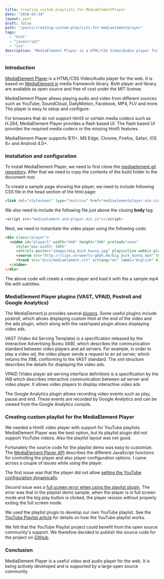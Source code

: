 ```yaml
---
title: Creating custom playlists for MediaElementPlayer
date: "2018-03-24"
layout: post
draft: false
path: "/posts/creating-custom-playlists-for-mediaelementplayer"
tags:
  - "html"
  - "javascript"
  - "css"
description: "MediaElement Player is a HTML/CSS Video/Audio player for the web. It is based on MediaElement.js media framework library. Both player and library are available as open source and free of cost under the MIT license."
---
```


### Introduction
[MediaElement Player](https://github.com/mediaelement/mediaelement) is a HTML/CSS Video/Audio player for the web. It is based on [MediaElement.js](http://www.mediaelementjs.com/) media framework library. Both player and library are available as open source and free of cost under the MIT license.

MediaElement Player allows playing audio and video from different sources such as YouTube, SoundCloud, DailyMotion, Facebook, MP4, FLV and more. The player is easy to setup and configure.

For browsers that do not support html5 or certain media codecs such as H.264, MediaElement Player provides a flash based UI. The flash based UI provides the required media codecs or the missing html5 features.

MediaElement Player supports IE11+, MS Edge, Chrome, Firefox, Safari, iOS 8+ and Android 4.0+.

### Installation and configuration
To install MediaElement Player, we need to first clone the [mediaelement git repository](https://github.com/mediaelement/mediaelement). After that we need to copy the contents of the build folder to the document root.

To create a sample page showing the player, we need to include following CSS file in the head section of the html page:

```html
<link rel="stylesheet" type="text/css" href="mediaelementplayer.min.css">
```

We also need to include the following file just above the closing **body** tag:

```js
<script src="mediaelement-and-player.min.js"></script>
```

Next, we need to instantiate the video player using the following code:

```html
<div class="player">
  <video id="player1" width="640" height="360" preload="none"
     style="max-width: 100%"
     controls poster="images/big_buck_bunny.jpg" playsinline webkit-playsinline>
     <source src="http://clips.vorwaerts-gmbh.de/big_buck_bunny.mp4" type="video/mp4">
     <track src="dist/mediaelement.vtt" srclang="en" label="English" kind="subtitles" type="text/vtt">
  </video>
</div>
```

The above code will create a video player and load it with the a sample mp4 file with subtitles.

### MediaElement Player plugins (VAST, VPAID, Postroll and Google Analytics)

The MediaElement.js provides several [plugins](https://github.com/mediaelement/mediaelement-plugins). Some useful plugins include postroll, which allows displaying custom html at the end of the video and the ads plugin, which along with the vast/vpaid plugin allows displaying video ads.

VAST (Video Ad Serving Template) is a specification released by the Interactive Advertising Bureu (IAB), which describes the communication standard between video players and ad servers. For example, in order to play a video ad, the video player sends a request to an ad server, which returns the XML conforming to the VAST standard. The xml structure describes the details for displaying the video ads.

VPAID (Video player ad-serving interface definition) is a specification by the IAB which describes interactive communication between ad server and video player. It allows video players to display interactive video ads

The Google Analytics plugin allows recording video events such as play, pause and end. These events are recorded by Google Analytics and can be viewed from the Google Analytics console.

### Creating custom playlist for the MediaElement Player
We needed a html5 video player with support for YouTube playlists. MediaElement Player was the best option, but its playlist plugin did not support YouTube videos. Also the playlist layout was not good.

Fortunately the source code for the playlist demo was easy to customize. The [MediaElement Player API](https://github.com/mediaelement/mediaelement/blob/master/docs/api.md) describes the different JavaScript functions for controlling the player and also player configuration options. I came across a couple of issues while using the player.

The first issue was that the player did not allow [setting the YouTube configuration dynamically](https://github.com/mediaelement/mediaelement-plugins/issues/117).

Second issue was a [full screen error when using the playlist plugin](https://github.com/mediaelement/mediaelement/issues/2496). The error was that in the playlist demo sample, when the player is in full screen mode and the big play button is clicked, the player resizes without properly exiting the full screen mode.

We used the playlist plugin to develop our own YouTube playlist. See the [YouTube Playlist article](/posts/youtube-playlist) for details on how the YouTube playlist works.

We felt that the YouTube Playlist project could benefit from the open source community's support. We therefore decided to publish the source code for the project on [GitHub](https://github.com/pakjiddat/youtube-playlist).

### Conclusion
MediaElement Player is a useful video and audio player for the web. It is being actively developed and is supported by a large open source community
